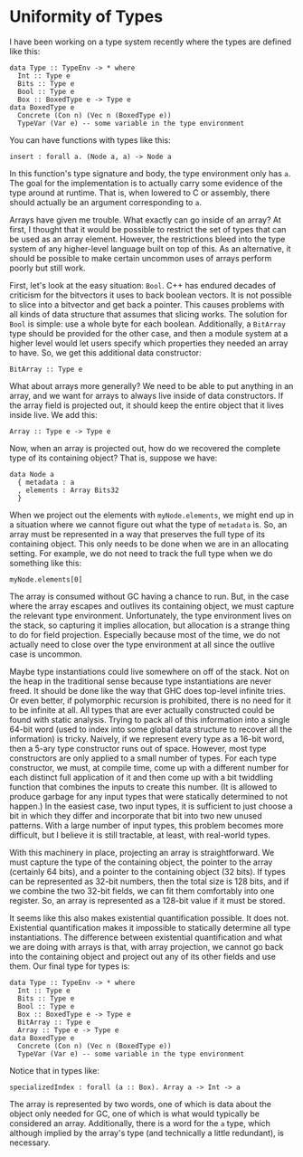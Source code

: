 # Uniformity of Types

I have been working on a type system recently where the types are defined
like this:

    data Type :: TypeEnv -> * where
      Int :: Type e
      Bits :: Type e
      Bool :: Type e
      Box :: BoxedType e -> Type e
    data BoxedType e
      Concrete (Con n) (Vec n (BoxedType e))
      TypeVar (Var e) -- some variable in the type environment

You can have functions with types like this:

    insert : forall a. (Node a, a) -> Node a

In this function's type signature and body, the type environment only
has `a`. The goal for the implementation is to actually carry some evidence
of the type around at runtime. That is, when lowered to C or assembly, there
should actually be an argument corresponding to `a`.

Arrays have given me trouble. What exactly can go inside of an array?
At first, I thought that it would be possible to restrict the set of
types that can be used as an array element. However, the restrictions
bleed into the type system of any higher-level language built on top
of this. As an alternative, it should be possible to make certain uncommon
uses of arrays perform poorly but still work.

First, let's look at the easy situation: `Bool`. C++ has endured decades
of criticism for the bitvectors it uses to back boolean vectors. It is not
possible to slice into a bitvector and get back a pointer. This causes
problems with all kinds of data structure that assumes that slicing works.
The solution for `Bool` is simple: use a whole byte for each boolean.
Additionally, a `BitArray` type should be provided for the other case,
and then a module system at a higher level would let users specify which
properties they needed an array to have. So, we get this additional
data constructor:

    BitArray :: Type e

What about arrays more generally? We need to be able to put anything in an
array, and we want for arrays to always live inside of data constructors.
If the array field is projected out, it should keep the entire object that
it lives inside live. We add this:

    Array :: Type e -> Type e

Now, when an array is projected out, how do we recovered the complete type
of its containing object? That is, suppose we have:

    data Node a
      { metadata : a
      , elements : Array Bits32
      }

When we project out the elements with `myNode.elements`, we might end up in
a situation where we cannot figure out what the type of `metadata` is. So,
an array must be represented in a way that preserves the full type of its
containing object. This only needs to be done when we are in an allocating
setting. For example, we do not need to track the full type when we do
something like this:

    myNode.elements[0]

The array is consumed without GC having a chance to run. But, in the case
where the array escapes and outlives its containing object, we must capture
the relevant type environment. Unfortunately, the type environment lives
on the stack, so capturing it implies allocation, but allocation is a strange
thing to do for field projection. Especially because most of the time, we
do not actually need to close over the type environment at all since the
outlive case is uncommon.

Maybe type instantiations could live somewhere on off of the stack. Not on the
heap in the traditional sense because type instantiations are never freed.
It should be done like the way that GHC does top-level infinite tries. Or
even better, if polymorphic recursion is prohibited, there is no need for
it to be infinite at all. All types that are ever actually constructed could
be found with static analysis. Trying to pack all of this information into
a single 64-bit word (used to index into some global data structure to recover
all the information) is tricky. Naively, if we represent every type as
a 16-bit word, then a 5-ary type constructor runs out of space. However,
most type constructors are only applied to a small number of types. For
each type constructor, we must, at compile time, come up with a different
number for each distinct full application of it and then come up with a
bit twiddling function that combines the inputs to create this number.
(It is allowed to produce garbage for any input types that were statically
determined to not happen.) In the easiest case, two input types, it is 
sufficient to just choose a bit in which they differ and incorporate
that bit into two new unused patterns. With a large number of input types,
this problem becomes more difficult, but I believe it is still tractable,
at least, with real-world types.

With this machinery in place, projecting an array is straightforward. We
must capture the type of the containing object, the pointer to the array
(certainly 64 bits), and a pointer to the containing object (32 bits).
If types can be represented as 32-bit numbers, then the total size is
128 bits, and if we combine the two 32-bit fields, we can fit them
comfortably into one register. So, an array is represented as a 128-bit
value if it must be stored.

It seems like this also makes existential quantification possible.
It does not. Existential quantification makes it impossible to statically
determine all type instantiations. The difference between existential
quantification and what we are doing with arrays is that, with array
projection, we cannot go back into the containing object and project
out any of its other fields and use them. Our final type for types is:

    data Type :: TypeEnv -> * where
      Int :: Type e
      Bits :: Type e
      Bool :: Type e
      Box :: BoxedType e -> Type e
      BitArray :: Type e
      Array :: Type e -> Type e
    data BoxedType e
      Concrete (Con n) (Vec n (BoxedType e))
      TypeVar (Var e) -- some variable in the type environment

Notice that in types like:

    specializedIndex : forall (a :: Box). Array a -> Int -> a

The array is represented by two words, one of which is data about the object
only needed for GC, one of which is what would typically be considered an
array. Additionally, there is a word for the `a` type, which although
implied by the array's type (and technically a little redundant), is necessary.


